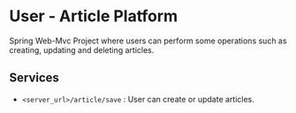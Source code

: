 # User - Article Platform
Spring Web-Mvc Project where users can perform some operations such as creating, updating and deleting articles.

## Services

- `<server_url>/article/save` : User can create or update articles.

